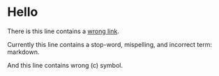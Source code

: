 # Hello

There is this line contains a [wrong link](http://andrepolischuk.com).

Currently this line contains a stop-word, mispelling, and incorrect term: markdown.

And this line contains wrong (c) symbol.
